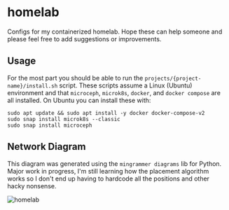 # homelab
Configs for my containerized homelab.  Hope these can help someone and please feel free to add suggestions or improvements.

## Usage
For the most part you should be able to run the `projects/{project-name}/install.sh` script.  These scripts assume a Linux (Ubuntu) environment and that `microceph`, `microk8s`, `docker`, and `docker compose` are all installed.  On Ubuntu you can install these with:

```
sudo apt update && sudo apt install -y docker docker-compose-v2
sudo snap install microk8s --classic
sudo snap install microceph
```

## Network Diagram
This diagram was generated using the `mingrammer diagrams` lib for Python. Major work in progress, I'm still learning how the placement algorithm works so I don't end up having to hardcode all the positions and other hacky nonsense.

![homelab](https://github.com/v1nsai/homelab/projects/diagrams/homelab.png)
